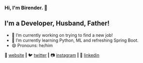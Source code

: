 ### Hi, I'm Birender. 👋

## I'm a Developer, Husband, Father!

- 🔭 I’m currently working on trying to find a new job!
- 🌱 I’m currently learning Python, ML and refreshing Spring Boot.
- 😄 Pronouns: he/him

🏡 [website][website] **|** 
🐦 [twitter][twitter] **|** 
📷 [instagram][instagram] **|** 
👔 [linkedin][linkedin]

[website]: https://www.birenderjit.com
[twitter]: https://twitter.com/birenderjit
[instagram]: https://instagram.com/birenderjit
[linkedin]: https://linkedin.com/in/birenderjit
